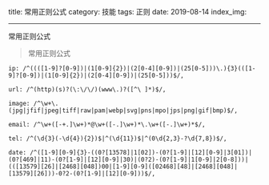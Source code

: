 title: 常用正则公式
category: 技能
tags: 正则
date: 2019-08-14
index_img: 

---

常用正则公式

<!--more-->
<!--
 * @Author: 柯军
 * @Date: 2019-08-14 18:38:24
 * @Description: 
 -->
> 常用正则公式

```
ip: /^((([1-9]?[0-9])|(1[0-9]{2})|(2[0-4][0-9])|(25[0-5]))\.){3}(([1-9]?[0-9])|(1[0-9]{2})|(2[0-4][0-9])|(25[0-5]))$/,

url: /^(http)(s)?(\:\/\/)(www\.)?([^\ ]*)$/,

image: /^\w+\.(jpg|jfif|jpeg|tiff|raw|pam|webp|svg|pns|mpo|jps|png|gif|bmp)$/,

email: /^\w+([-+.]\w+)*@\w+([-.]\w+)*\.\w+([-.]\w+)*$/,

tel: /^(\d{3}(-\d{4}){2})$|^(\d{11})$|^(0\d{2,3}-?\d{7,8})$/,

date: /^([1-9][0-9]{3}-((0?[13578]|1[02])-(0?[1-9]|[12][0-9]|3[01])|(0?[469]|11)-(0?[1-9]|[12][0-9]|30)|(0?2)-(0?[1-9]|1[0-9]|2[0-8]))|(([13579][26]|[2468][048])00|[1-9][0-9]([02468][48]|[2468][048]|[13579][26]))-0?2-(0?[1-9]|[12][0-9]))$/,
```